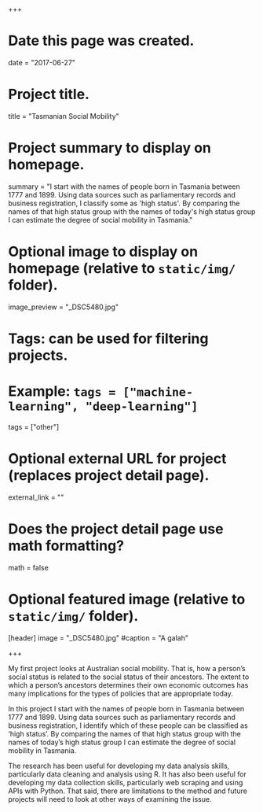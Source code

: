 +++
# Date this page was created.
date = "2017-06-27"


# Project title.
title = "Tasmanian Social Mobility"

# Project summary to display on homepage.
summary = "I start with the names of people born in Tasmania between 1777 and 1899. Using data sources such as parliamentary records and business registration, I classify some as 'high status'. By comparing the names of that high status group with the names of today's high status group I can estimate the degree of social mobility in Tasmania."

# Optional image to display on homepage (relative to `static/img/` folder).
image_preview = "_DSC5480.jpg"

# Tags: can be used for filtering projects.
# Example: `tags = ["machine-learning", "deep-learning"]`
tags = ["other"]

# Optional external URL for project (replaces project detail page).
external_link = ""

# Does the project detail page use math formatting?
math = false

# Optional featured image (relative to `static/img/` folder).
[header]
image = "_DSC5480.jpg"
#caption = "A galah"

+++

My first project looks at Australian social mobility. That is, how a person’s social status is related to the social status of their ancestors. The extent to which a person’s ancestors determines their own economic outcomes has many implications for the types of policies that are appropriate today. 

In this project I start with the names of people born in Tasmania between 1777 and 1899. Using data sources such as parliamentary records and business registration, I identify which of these people can be classified as ‘high status’. By comparing the names of that high status group with the names of today’s high status group I can estimate the degree of social mobility in Tasmania.

The research has been useful for developing my data analysis skills, particularly data cleaning and analysis using R. It has also been useful for developing my data collection skills, particularly web scraping and using APIs with Python. That said, there are limitations to the method and future projects will need to look at other ways of examining the issue.
